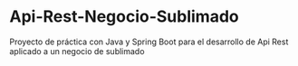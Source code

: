 # Api-Rest-Negocio-Sublimado
Proyecto de práctica con Java y Spring Boot para el desarrollo de Api Rest aplicado a un negocio de sublimado
